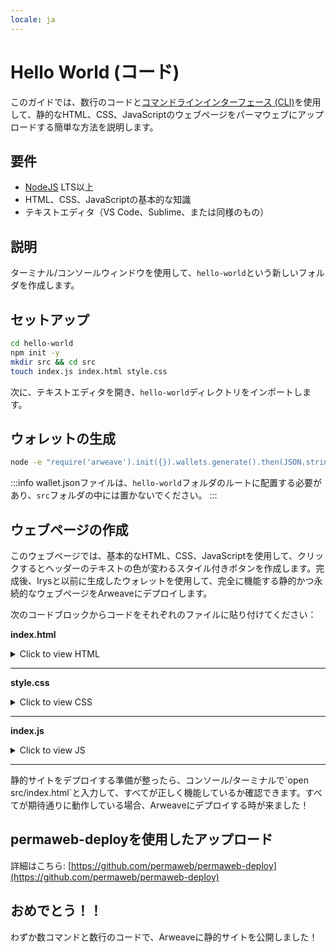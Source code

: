 ```yaml
---
locale: ja
---
```


# Hello World (コード)

このガイドでは、数行のコードと[コマンドラインインターフェース (CLI)](./hw-cli.md)を使用して、静的なHTML、CSS、JavaScriptのウェブページをパーマウェブにアップロードする簡単な方法を説明します。

## 要件

- [NodeJS](https://nodejs.org) LTS以上
- HTML、CSS、JavaScriptの基本的な知識
- テキストエディタ（VS Code、Sublime、または同様のもの）

## 説明

ターミナル/コンソールウィンドウを使用して、`hello-world`という新しいフォルダを作成します。

## セットアップ

```sh
cd hello-world
npm init -y
mkdir src && cd src
touch index.js index.html style.css
```

次に、テキストエディタを開き、`hello-world`ディレクトリをインポートします。

## ウォレットの生成

```sh
node -e "require('arweave').init({}).wallets.generate().then(JSON.stringify).then(console.log.bind(console))" > wallet.json
```

:::info
wallet.jsonファイルは、`hello-world`フォルダのルートに配置する必要があり、`src`フォルダの中には置かないでください。
:::

## ウェブページの作成

このウェブページでは、基本的なHTML、CSS、JavaScriptを使用して、クリックするとヘッダーのテキストの色が変わるスタイル付きボタンを作成します。完成後、Irysと以前に生成したウォレットを使用して、完全に機能する静的かつ永続的なウェブページをArweaveにデプロイします。

次のコードブロックからコードをそれぞれのファイルに貼り付けてください：

**index.html**

<details>
<summary>Click to view HTML</summary>

```html
<!DOCTYPE html>
<html lang="en">
  <head>
    <meta charset="UTF-8" />
    <meta http-equiv="X-UA-Compatible" content="IE=edge" />
    <meta name="viewport" content="width=device-width, initial-scale=1.0" />
    <link rel="stylesheet" type="text/css" href="style.css" />
    <script src="index.js"></script>
    <title>Cookbook Hello World!</title>
  </head>

  <body>
    <button onclick="changeColor()" class="button">Click Me!</button>
    <h1 id="main">Hello World!</h1>
  </body>
</html>
```

</details>
<hr />

**style.css**

<details>
<summary>Click to view CSS</summary>

```css
.button {
  padding: "10px";
  background-color: #4caf50;
}
```

</details>
<hr />

**index.js**

<details>
<summary>Click to view JS</summary>

```javascript
function changeColor() {
  const header = document.getElementById("main");
  header.style.color === ""
    ? (header.style.color = "red")
    : (header.style.color = "");
}
```

</details>

<hr />
静的サイトをデプロイする準備が整ったら、コンソール/ターミナルで`open src/index.html`と入力して、すべてが正しく機能しているか確認できます。すべてが期待通りに動作している場合、Arweaveにデプロイする時が来ました！

## permaweb-deployを使用したアップロード

詳細はこちら: [https://github.com/permaweb/permaweb-deploy](https://github.com/permaweb/permaweb-deploy)

## おめでとう！！

わずか数コマンドと数行のコードで、Arweaveに静的サイトを公開しました！